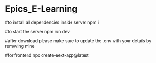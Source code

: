 # Epics_E-Learning

#to install all dependencies inside server
npm i

#to start the server
npm run dev

#after download please make sure to update the .env with your details by removing mine


#for frontend
npx create-next-app@latest
